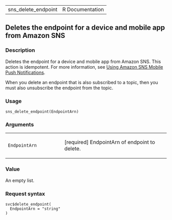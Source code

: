 <table style="width: 100%;">
<tbody>
<tr class="odd">
<td>sns_delete_endpoint</td>
<td style="text-align: right;">R Documentation</td>
</tr>
</tbody>
</table>

## Deletes the endpoint for a device and mobile app from Amazon SNS

### Description

Deletes the endpoint for a device and mobile app from Amazon SNS. This
action is idempotent. For more information, see [Using Amazon SNS Mobile
Push
Notifications](https://docs.aws.amazon.com/sns/latest/dg/sns-mobile-application-as-subscriber.html).

When you delete an endpoint that is also subscribed to a topic, then you
must also unsubscribe the endpoint from the topic.

### Usage

    sns_delete_endpoint(EndpointArn)

### Arguments

<table>
<colgroup>
<col style="width: 35%" />
<col style="width: 65%" />
</colgroup>
<tbody>
<tr class="odd">
<td><code id="sns_delete_endpoint_:_EndpointArn">EndpointArn</code></td>
<td><p>[required] EndpointArn of endpoint to delete.</p></td>
</tr>
</tbody>
</table>

### Value

An empty list.

### Request syntax

    svc$delete_endpoint(
      EndpointArn = "string"
    )
